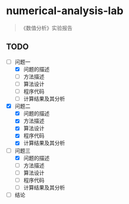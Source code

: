# numerical-analysis-lab

> 《数值分析》实验报告

## TODO

- [ ] 问题一
    - [x] 问题的描述
    - [ ] 方法描述
    - [ ] 算法设计
    - [ ] 程序代码
    - [ ] 计算结果及其分析
- [x] 问题二
    - [x] 问题的描述
    - [x] 方法描述
    - [x] 算法设计
    - [x] 程序代码
    - [x] 计算结果及其分析
- [ ] 问题三
    - [x] 问题的描述
    - [ ] 方法描述
    - [ ] 算法设计
    - [ ] 程序代码
    - [ ] 计算结果及其分析
- [ ] 结论
